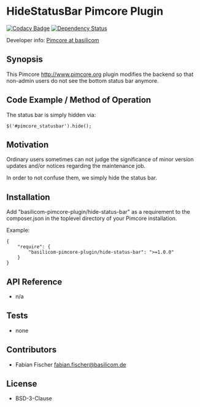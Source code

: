 HideStatusBar Pimcore Plugin
================================================

[![Codacy Badge](https://www.codacy.com/project/badge/fd29fac5440e4fb2a06dcbb365cc6698)](https://www.codacy.com/public/basilicom/pimcorepluginhidestatusbar)
[![Dependency Status](https://www.versioneye.com/user/projects/545f22beeb8df292d50000d3/badge.svg?style=flat)](https://www.versioneye.com/user/projects/545f22beeb8df292d50000d3)

Developer info: [Pimcore at basilicom](http://basilicom.de/en/pimcore)

## Synopsis

This Pimcore <http://www.pimcore.org> plugin modifies the
backend so that non-admin users do not see the bottom
status bar anymore.

## Code Example / Method of Operation

The status bar is simply hidden via:

    $('#pimcore_statusbar').hide();

## Motivation

Ordinary users sometimes can not judge the significance of minor
version updates and/or notices regarding the maintenance job.

In order to not confuse them, we simply hide the status bar.

## Installation

Add "basilicom-pimcore-plugin/hide-status-bar" as a requirement to the
composer.json in the toplevel directory of your Pimcore installation.

Example:

    {
        "require": {
            "basilicom-pimcore-plugin/hide-status-bar": ">=1.0.0"
        }
    }

## API Reference

* n/a

## Tests

* none

## Contributors

* Fabian Fischer <fabian.fischer@basilicom.de>

## License

* BSD-3-Clause
